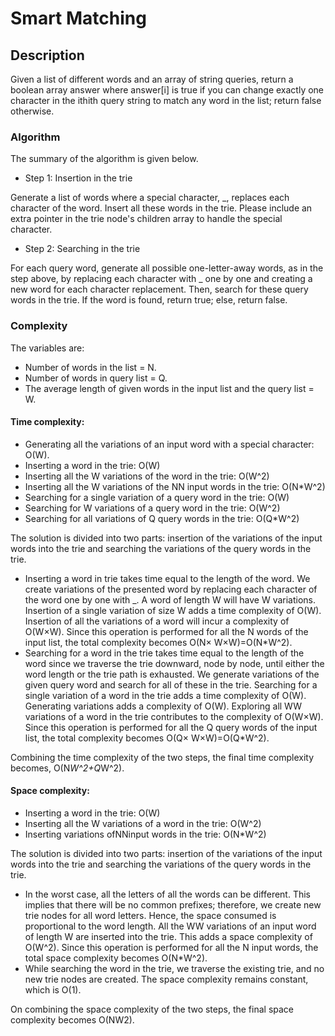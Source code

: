 # Smart Matching

## Description

Given a list of different words and an array of string queries, return a boolean array answer where answer[i] is true if you can change exactly one character in the ithith query string to match any word in the list; return false otherwise.

### Algorithm

The summary of the algorithm is given below.

- Step 1: Insertion in the trie

Generate a list of words where a special character, _, replaces each character of the word. Insert all these words in the trie. Please include an extra pointer in the trie node's children array to handle the special character.

- Step 2: Searching in the trie

For each query word, generate all possible one-letter-away words, as in the step above, by replacing each character with _ one by one and creating a new word for each character replacement. Then, search for these query words in the trie. If the word is found, return true; else, return false.

### Complexity

The variables are:
 
- Number of words in the list = N.
- Number of words in query list = Q.
- The average length of given words in the input list and the query list = W.

#### Time complexity:

- Generating all the variations of an input word with a special character: O(W).
- Inserting a word in the trie: O(W)
- Inserting all the W variations of the word in the trie: O(W^2)
- Inserting all the W variations of the NN input words in the trie: O(N*W^2)
- Searching for a single variation of a query word in the trie: O(W)
- Searching for W variations of a query word in the trie: O(W^2)
- Searching for all variations of Q query words in the trie: O(Q*W^2)

The solution is divided into two parts: insertion of the variations of the input words into the trie and searching the variations of the query words in the trie.

- Inserting a word in trie takes time equal to the length of the word. We create variations of the presented word by replacing each character of the word one by one with _. A word of length W will have W variations. Insertion of a single variation of size W adds a time complexity of O(W). Insertion of all the variations of a word will incur a complexity of O(W×W). Since this operation is performed for all the N words of the input list, the total complexity becomes O(N× W×W)=O(N*W^2). 
- Searching for a word in the trie takes time equal to the length of the word since we traverse the trie downward, node by node, until either the word length or the trie path is exhausted. We generate variations of the given query word and search for all of these in the trie. Searching for a single variation of a word in the trie adds a time complexity of O(W). Generating variations adds a complexity of O(W). Exploring all WW variations of a word in the trie contributes to the complexity of O(W×W). Since this operation is performed for all the Q query words of the input list, the total complexity becomes O(Q× W×W)=O(Q*W^2).

Combining the time complexity of the two steps, the final time complexity becomes, O(N*W^2+Q*W^2).

#### Space complexity:

- Inserting a word in the trie: O(W)
- Inserting all the W variations of a word in the trie: O(W^2)
- Inserting variations ofNNinput words in the trie: O(N*W^2)

The solution is divided into two parts: insertion of the variations of the input words into the trie and searching the variations of the query words in the trie.
 
- In the worst case, all the letters of all the words can be different. This implies that there will be no common prefixes; therefore, we create new trie nodes for all word letters. Hence, the space consumed is proportional to the word length. All the WW variations of an input word of length W are inserted into the trie. This adds a space complexity of O(W^2). Since this operation is performed for all the N input words, the total space complexity becomes O(N*W^2). 
- While searching the word in the trie, we traverse the existing trie, and no new trie nodes are created. The space complexity remains constant, which is O(1). 

On combining the space complexity of the two steps, the final space complexity becomes O(NW2).